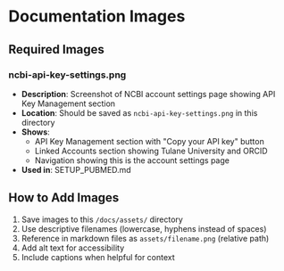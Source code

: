 # Documentation Images

## Required Images

### ncbi-api-key-settings.png
- **Description**: Screenshot of NCBI account settings page showing API Key Management section
- **Location**: Should be saved as `ncbi-api-key-settings.png` in this directory
- **Shows**: 
  - API Key Management section with "Copy your API key" button
  - Linked Accounts section showing Tulane University and ORCID
  - Navigation showing this is the account settings page
- **Used in**: SETUP_PUBMED.md

## How to Add Images

1. Save images to this `/docs/assets/` directory
2. Use descriptive filenames (lowercase, hyphens instead of spaces)
3. Reference in markdown files as `assets/filename.png` (relative path)
4. Add alt text for accessibility
5. Include captions when helpful for context